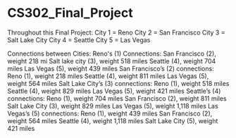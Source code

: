 # CS302_Final_Project

Throughout this Final Project:
    City 1 = Reno
    City 2 = San Francisco
    City 3 = Salt Lake City
    City 4 = Seattle
    City 5 = Las Vegas

Connections between Cities:
    Reno's (1) Connections:
        San Francisco (2), weight 218 mi
        Salt lake city (3), weight 518 miles
        Seattle (4), weight 704 miles
        Las Vegas (5), weight 439 miles
    San Francisco’s (2) connections:
        Reno (1), weight 218 miles
        Seattle (4), weight 811 miles
        Las Vegas (5), weight 564 miles
    Salt Lake City’s (3) connections:
        Reno (1), weight 518 miles
        Seattle (4), weight 829 miles
        Las Vegas (5), weight 421 miles
    Seattle’s (4) connections:
        Reno (1), weight 704 miles
        San Francisco (2), weight 811 miles
        Salt Lake City (3), weight 829 miles
        Las Vegas (5), weight 1,118 miles
    Las Vegas’s (5) connections:
        Reno (1), weight 439 miles
        San Francisco (2), weight 564 miles
        Seattle (4), weight 1,118 miles
        Salt Lake City (5), weight 421 miles